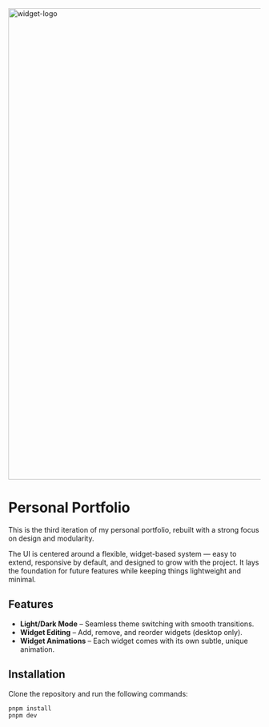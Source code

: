 <img width="943" alt="widget-logo" src="https://github.com/user-attachments/assets/52c7a17b-95ae-44b4-a29f-c15fce5877d6" />

# Personal Portfolio

This is the third iteration of my personal portfolio, rebuilt with a strong focus on design and modularity.

The UI is centered around a flexible, widget-based system — easy to extend, responsive by default, and designed to grow with the project. It lays the foundation for future features while keeping things lightweight and minimal.

## Features

- **Light/Dark Mode** – Seamless theme switching with smooth transitions.
- **Widget Editing** – Add, remove, and reorder widgets (desktop only).
- **Widget Animations** – Each widget comes with its own subtle, unique animation.

## Installation

Clone the repository and run the following commands:

```bash
pnpm install
pnpm dev
```


